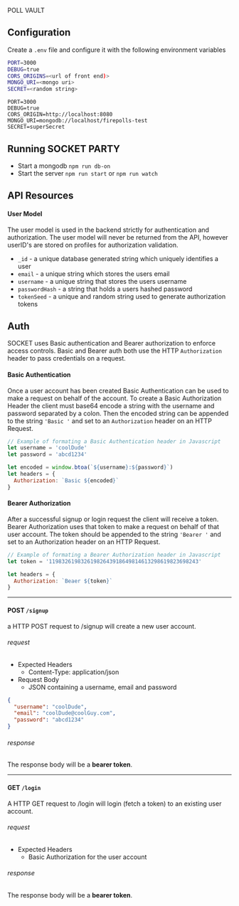 POLL VAULT

## Configuration
Create a `.env` file and configure it with the following environment variables 
``` bash
PORT=3000 
DEBUG=true
CORS_ORIGINS=<url of front end)> 
MONGO_URI=<mongo uri>
SECRET=<random string>
```

```
PORT=3000 
DEBUG=true
CORS_ORIGIN=http://localhost:8080
MONGO_URI=mongodb://localhost/firepolls-test
SECRET=superSecret
```

## Running SOCKET PARTY 
* Start a mongodb `npm run db-on`
* Start the server `npm run start` or `npm run watch`

## API Resources
#### User Model
The user model is used in the backend strictly for authentication and authorization. The user model will never be returned from the API, however userID's are stored on profiles for authorization validation.

* `_id` - a unique database generated string which uniquely identifies a user
* `email` - a unique string which stores the users email
* `username` - a unique string that stores the users username
* `passwordHash` - a string that holds a users hashed password
* `tokenSeed` - a unique and random string used to generate authorization tokens 

## Auth 
SOCKET uses Basic authentication and Bearer authorization to enforce access controls. Basic and Bearer auth both use the HTTP `Authorization` header to pass credentials on a request.

#### Basic Authentication
Once a user account has been created Basic Authentication can be used to make a request on behalf of the account. To create a Basic Authorization Header the client must base64 encode a string with the username and password separated by a colon. Then the encoded string can be appended to the string `'Basic '` and set to an `Authorization` header on an HTTP Request.    

``` javascript
// Example of formating a Basic Authentication header in Javascript 
let username = 'coolDude'
let password = 'abcd1234'

let encoded = window.btoa(`${username}:${password}`)
let headers = {
  Authorization: `Basic ${encoded}`
}
```

#### Bearer Authorization
After a successful signup or login request the client will receive a token. Bearer Authorization uses that token to make a request on behalf of that user account. The token should be appended to the string `'Bearer '` and set to an Authorization header on an HTTP Request.

``` javascript
// Example of formating a Bearer Authorization header in Javascript
let token = '11983261983261982643918649814613298619823698243'

let headers = {
  Authorization: `Beaer ${token}`
}
```

---


#### POST `/signup`
a HTTP POST request to /signup will create a new user account.

###### request 
* Expected Headers
  * Content-Type: application/json
* Request Body
  * JSON containing a username, email and password

``` json 
{
  "username": "coolDude",
  "email": "coolDude@coolGuy.com",
  "password": "abcd1234"
}
```

###### response
The response body will be a **bearer token**.

--- 

#### GET `/login`
A HTTP GET request to /login will login (fetch a token) to an existing user account.

###### request
* Expected Headers 
  * Basic Authorization for the user account

###### response 
The response body will be a **bearer token**.
